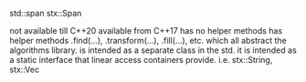 std::span<T>                    stx::Span<T>

not available till C++20        available from C++17
has no helper methods           has helper methods .find(...), .transform(...), .fill(...), etc. which all abstract the algorithms library.
is intended as a separate class in the std.         it is intended as a static interface that linear access containers provide. i.e. stx::String, stx::Vec<T>

